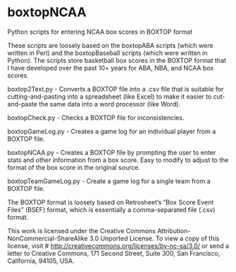 # boxtopNCAA
Python scripts for entering NCAA box scores in BOXTOP format

These scripts are loosely based on the boxtopABA scripts (which were written in Perl) and the boxtopBaseball scripts (which were written in Python).
The scripts store basketball box scores in the BOXTOP format that I have developed over the past 10+ years for ABA, NBA, and NCAA box scores.

boxtop2Text.py - Converts a BOXTOP file into a .csv file that is suitable for cutting-and-pasting into a spreadsheet (like Excel) to make it easier to cut-and-paste the same data into a word processor (like Word).

boxtopCheck.py - Checks a BOXTOP file for inconsistencies.

boxtopGameLog.py - Creates a game log for an individual player from a BOXTOP file.

boxtopNCAA.py - Creates a BOXTOP file by prompting the user to enter stats and other information from a box score. Easy to modify to adjust to the format of the box score in the original source.

boxtopTeamGameLog.py - Create a game log for a single team from a BOXTOP file.


The BOXTOP format is loosely based on Retrosheet’s “Box Score Event Files” (BSEF) format, which is essentially a comma-separated file (.csv) format.

This work is licensed under the Creative Commons Attribution-NonCommercial-ShareAlike 3.0 Unported License. To view a copy of this license, visit # http://creativecommons.org/licenses/by-nc-sa/3.0/ or send a letter to Creative Commons, 171 Second Street, Suite 300, San Francisco, California, 94105, USA.
